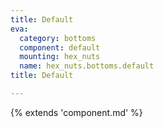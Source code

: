 ```yaml
---
title: Default
eva:
  category: bottoms
  component: default
  mounting: hex_nuts
  name: hex_nuts.bottoms.default
title: Default

---
```


{% extends 'component.md' %}